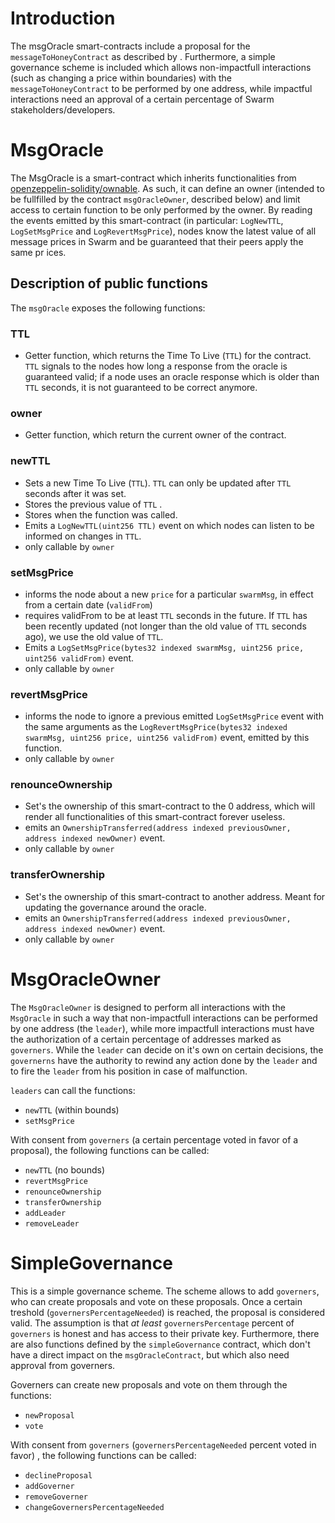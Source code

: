 # Introduction
The msgOracle smart-contracts include a proposal for the `messageToHoneyContract` as described by <SWIP reference here>. Furthermore, a simple governance scheme is included which allows non-impactfull interactions (such as changing a price within boundaries) with the `messageToHoneyContract` to be performed by one address, while impactful interactions need an approval of a certain percentage of Swarm stakeholders/developers.

# MsgOracle
The MsgOracle is a smart-contract which inherits functionalities from [openzeppelin-solidity/ownable](https://github.com/OpenZeppelin/openzeppelin-contracts/blob/master/contracts/ownership/Ownable.sol). As such, it can define an owner (intended to be fullfilled by the contract `msgOracleOwner`⁠, described below⁠) and limit access to certain function to be only performed by the owner. 
By reading the events emitted by this smart-contract (in particular: `LogNewTTL`, `LogSetMsgPrice` and `LogRevertMsgPrice`), nodes know the latest value of all message prices in Swarm and be guaranteed that their peers apply the same pr ices.

## Description of public functions
The `msgOracle` exposes the following functions:

### TTL
- Getter function, which returns the Time To Live (`TTL`) for the contract. `TTL` signals to the nodes how long a response from the oracle is guaranteed valid; if a node uses an oracle response which is older than `TTL` seconds, it is not guaranteed to be correct anymore.

### owner
- Getter function, which return the current owner of the contract.

### newTTL 
- Sets a new Time To Live (`TTL`). `TTL` can only be updated after `TTL` seconds after it was set. 
- Stores the previous value of `TTL` .
- Stores when the function was called.
- Emits a `LogNewTTL(uint256 TTL)` event on which nodes can listen to be informed on changes in `TTL`.
- only callable by `owner`

### setMsgPrice 
- informs the node about a new `price` for a particular `swarmMsg`, in effect from a certain date (`validFrom`)
- requires validFrom to be at least `TTL` seconds in the future. If `TTL` has been recently updated (not longer than the old value of `TTL` seconds ago), we use the old value of `TTL`.
- Emits a `LogSetMsgPrice(bytes32 indexed swarmMsg, uint256 price, uint256 validFrom)` event.
- only callable by `owner`

### revertMsgPrice
- informs the node to ignore a previous emitted `LogSetMsgPrice` event with the same arguments as the `LogRevertMsgPrice(bytes32 indexed swarmMsg, uint256 price, uint256 validFrom)` event, emitted by this function. 
- only callable by `owner`

### renounceOwnership
- Set's the ownership of this smart-contract to the 0 address, which will render all functionalities of this smart-contract forever useless. 
- emits an `OwnershipTransferred(address indexed previousOwner, address indexed newOwner)` event.
- only callable by `owner`

### transferOwnership
- Set's the ownership of this smart-contract to another address. Meant for updating the governance around the oracle.
- emits an `OwnershipTransferred(address indexed previousOwner, address indexed newOwner)` event.
- only callable by `owner`

# MsgOracleOwner
The `MsgOracleOwner` is designed to perform all interactions with the `MsgOracle` in such a way that non-impactfull interactions can be performed by one address (the `leader`), while more impactfull interactions must have the authorization of a certain percentage of addresses marked as `governers`. While the `leader` can decide on it's own on certain decisions, the `governerns` have the authority to rewind any action done by the `leader` and to fire the `leader` from his position in case of malfunction. 

`leaders` can call the functions:
- `newTTL` (within bounds)
- `setMsgPrice`

With consent from `governers` (a certain percentage voted in favor of a proposal), the following functions can be called:
- `newTTL` (no bounds)
- `revertMsgPrice`
- `renounceOwnership`
- `transferOwnership`
- `addLeader`
- `removeLeader`

# SimpleGovernance
This is a simple governance scheme. The scheme allows to add `governers`, who can create proposals and vote on these proposals. Once a certain treshold (`governersPercentageNeeded`) is reached, the proposal is considered valid. The assumption is that *at least* `governersPercentage` percent of `governers` is honest and has access to their private key.
Furthermore, there are also functions defined by the `simpleGovernance` contract, which don't have a direct impact on the `msgOracleContract`, but which also need approval from governers. 

Governers can create new proposals and vote on them through the functions:
- `newProposal`
- `vote`

With consent from `governers` (`governersPercentageNeeded` percent voted in favor) , the following functions can be called:
- `declineProposal`
- `addGoverner`
- `removeGoverner`
- `changeGovernersPercentageNeeded`